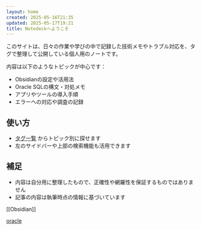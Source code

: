 ```yaml
---
layout: home
created: 2025-05-16T21:35
updated: 2025-05-17T19:21
title: Notedeckへようこそ
---
```


このサイトは、日々の作業や学びの中で記録した技術メモやトラブル対応を、タグで整理して公開している個人用のノートです。

内容は以下のようなトピックが中心です：

- Obsidianの設定や活用法
- Oracle SQLの構文・対処メモ
- アプリやツールの導入手順
- エラーへの対応や調査の記録

## 使い方

- [タグ一覧](/tags/) からトピック別に探せます
- 左のサイドバーや上部の検索機能も活用できます

## 補足

- 内容は自分用に整理したもので、正確性や網羅性を保証するものではありません
- 記事の内容は執筆時点の情報に基づいています


[[Obsidian]]

[oracle](/oracle/) 

